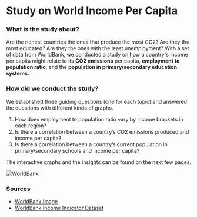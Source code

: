 # Study on World Income Per Capita

### What is the study about?
Are the richest countries the ones that produce the most CO2? Are they the most educated? Are they the ones with the least unemployment? With a set of data from WorldBank, we conducted a study on how a country's income per capita might relate to its **CO2 emissions** per capita, **employment to population ratio**, and the **population in primary/secondary education systems.**

### How did we conduct the study?
We established three guiding questions (one for each topic) and answered the questions with different kinds of graphs.

1. How does employment to population ratio vary by income brackets in each region?
2. Is there a correlation between a country’s CO2 emissions produced and income per capita?
3. Is there a correlation between a country’s current population in primary/secondary schools and income per capita?

The interactive graphs and the insights can be found on the next few pages.

![WorldBank](https://fintechnews.sg/wp-content/uploads/2018/12/Remittance-Statistics-Worldbank-1-1440x564_c.png)

### Sources
- [WorldBank Image](https://fintechnews.sg/wp-content/uploads/2018/12/Remittance-Statistics-Worldbank-1-1440x564_c.png)
- [WorldBank Income Indicator Dataset](https://databank.worldbank.org/source/world-development-indicators/Type/TABLE/preview/on#)
